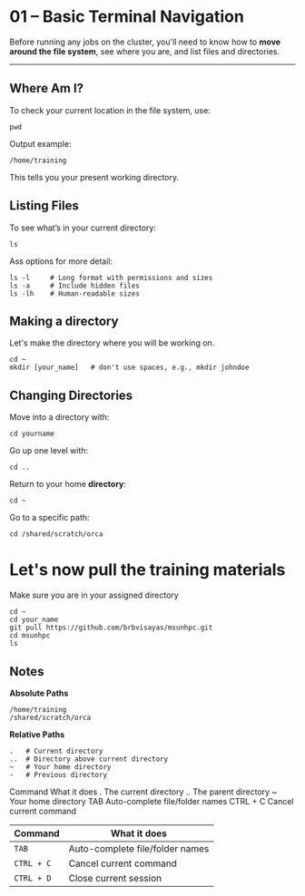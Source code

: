 # 01 – Basic Terminal Navigation

Before running any jobs on the cluster, you'll need to know how to **move around the file system**, see where you are, and list files and directories.

---

## Where Am I?

To check your current location in the file system, use:

`pwd`

Output example:

`/home/training`

This tells you your present working directory.

## Listing Files

To see what’s in your current directory:

`ls`

Ass options for more detail:

```
ls -l     # Long format with permissions and sizes
ls -a     # Include hidden files
ls -lh    # Human-readable sizes
```

## Making a directory

Let's make the directory where you will be working on.

```
cd ~
mkdir [your_name]   # don't use spaces, e.g., mkdir johndoe
```

## Changing Directories

Move into a directory with:

`cd yourname`

Go up one level with:

`cd ..`

Return to your home **directory**:

`cd ~`

Go to a specific path:

`cd /shared/scratch/orca`

# Let's now pull the training materials

Make sure you are in your assigned directory

```
cd ~
cd your_name
git pull https://github.com/brbvisayas/msunhpc.git
cd msunhpc
ls
```


## Notes
**Absolute Paths**
```
/home/training
/shared/scratch/orca
```

**Relative Paths**
```
.   # Current directory
..  # Directory above current directory
~   # Your home directory
-   # Previous directory
```

Command
What it does
.
The current directory
..
The parent directory
~
Your home directory
TAB
Auto-complete file/folder names
CTRL + C
Cancel current command

| Command        | What it does |
|------|------|
| `TAB`          | Auto-complete file/folder names |
| `CTRL + C`     | Cancel current command  |
| `CTRL + D`     | Close current session |